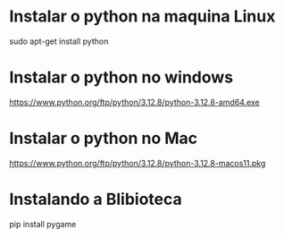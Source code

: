 # Instalar o python na maquina Linux 
sudo apt-get install python

# Instalar o python no windows
https://www.python.org/ftp/python/3.12.8/python-3.12.8-amd64.exe

# Instalar o python no Mac
https://www.python.org/ftp/python/3.12.8/python-3.12.8-macos11.pkg

# Instalando a Blibioteca
pip install pygame 


